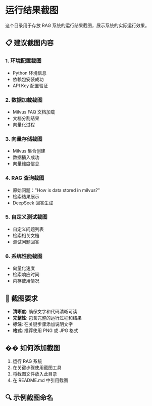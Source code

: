 # 运行结果截图

这个目录用于存放 RAG 系统的运行结果截图，展示系统的实际运行效果。

## 📋 建议截图内容

### 1. 环境配置截图
- Python 环境信息
- 依赖包安装成功
- API Key 配置验证

### 2. 数据加载截图
- Milvus FAQ 文档加载
- 文档分割结果
- 向量化过程

### 3. 向量存储截图
- Milvus 集合创建
- 数据插入成功
- 向量维度信息

### 4. RAG 查询截图
- 原始问题："How is data stored in milvus?"
- 检索结果展示
- DeepSeek 回答生成

### 5. 自定义测试截图
- 自定义问题列表
- 检索相关文档
- 测试问题回答

### 6. 系统性能截图
- 向量化速度
- 检索响应时间
- 内存使用情况

## 🎯 截图要求

- **清晰度**: 确保文字和代码清晰可读
- **完整性**: 包含完整的运行过程和结果
- **标注**: 在关键步骤添加说明文字
- **格式**: 推荐使用 PNG 或 JPG 格式

## �� 如何添加截图

1. 运行 RAG 系统
2. 在关键步骤使用截图工具
3. 将截图文件放入此目录
4. 在 README.md 中引用截图

## 🔍 示例截图命名
